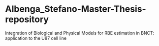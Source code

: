 # Albenga_Stefano-Master-Thesis-repository
Integration of Biological and Physical Models for RBE estimation in BNCT: application to the U87 cell line
